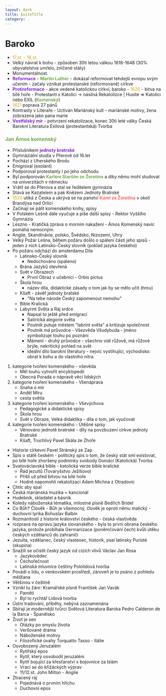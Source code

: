 ```yaml
---
layout: dark
title: $siteTitle 
category: . 
---
```

# Baroko
* <span style="color: #DBA400">17.st. - 18.st.</span>
* Velký návrat k bohu - způsoben 30ti letou válkou 1618-1648 (30% obyvatelstva umřelo, zničené státy)
* Monumentálnost.
* <span style="color: #8422ce">**Reformace**</span> - <span style="color: #6CAA46">**Martin Luther**</span> - dokázal reformovat tehdejší evropu svým učením - začaly vznikat protestanské (reformované) církve
* <span style="color: #8422ce">**Protireformace**</span> - akce vedené katolickou církví, baroko - <span style="color: #DBA400">1620</span> - bitva na bílé hoře - Protestanti x Katolíci -> násilná Rekatolizce \| Husité => Katolíci nebo EXIL (<span style="color: #6CAA46">**Komenský**</span>)
* <span style="color: #DBA400">1621</span> poprava 27 pánů
* Kontrasty v Literaře - Uctíván Mariánský kult - mariánské motivy, žena zobrazena jako pana marie
* <span style="color: #8422ce">**Vestfálský mír**</span> - potvrzení rekatolizace, konec 30ti leté války
Česká Barokní Literatura
Exilová (protestantská) Tvorba
### <span style="color: #6CAA46">**Jan Ámos komenský**</span>
* Příslušníkem <span style="color: #8422ce">**jednoty bratrské**</span>
* Gymnáziální studia v Přerově od 16.let
* Pochází z Uherského Brodu
* Emigroval (exolant)
* Podporoval protestanty I po jeho odchodu
* Byl podporován <span style="color: #6CAA46">**Karlem Starším ze Žerotína**</span> a díky němu mohl studovat na univerzitách v německu
* Vrátil se do Přerova a stal se ředitelem gymnázia
* Stává se Kazatelem a pak Knězem Jednoty Bratrské
* <span style="color: #DBA400">1620</span> utíká z Česka a ukrývá se na panství <span style="color: #FF6363">**Karel ze Žerotína**</span> v okolí Brandýsa nad Orlicí
* Začínají se pálit komenského knihy, spisy
* V Polském Lešně dále vyučuje a píše další spisy - Rektor Vyššího Gymnázia
* Leszno - Kratičká zpráva o morním nakažení - Ámos Komenský navíc pomáhá nemocným.
* Anglie, Skandinávie, polsko, Švédsko, Nizozemí, Uhry
* Velký Požár Lešna, během požáru došlo o spálení části jeho spisů - jeden z nich Latinsko-Český slovník (poklad jazyka českého)
* Po požáru odchází do amsterdamu
Díla
  * Latinsko-Český slovník
    * Nedochováno (spáleno)
  * Brána Jazyků otevřená
  * Svět v Obrazech
    * První Obraz v učebnici - Orbis pictus
  * Škola hrou
    * název díla, didaktické zásady o tom jak by se mělo učit (hrou)
  * Kšaft - závěť jednoty bratské
    * "Na tebe národe Český zapomenout nemohu"
  * Bible Kralická
  * Labyrint Světa a Ráj srdce
    * Napsal to ještě před emigrací
    * Satirická alegorie světa
    * Poutník putuje městem "labrint světa" a kritizuje společnost
    * Poutník má průvodce - Všezvěda Všudybuda - jméno symbolizuje touhu po poznání
    * Mámení - druhý průvodce - všechno vidí růžově, má růžové brýle, nekritický pohled na svět
    * Ideální dílo barokní literatury - nejvíc vystihující, východisko: obrat k bohu a do vlastního nitra.
1. kategorie tvoření komenského - vševěda
    * Měl touhu vytvořit encyklopedii
    * Obecná Porada o nápravě věcí lidských
2. kategorie tvoření komenského - Všenáprava
    * Snaha o mír
    * Anděl Míru
    * cesta světla
3. kategorie tvoření komenského - Vševýchova
    * Pedagogické a didaktické spisy
    * Škola hrou
    * Svět v Obraze, Velká didaktika - díla o tom, jak vyučovat
4. kategorie tvoření komenského - Útěšné spisy
    * Věnováno jednotě bratrské - díly na povzbuzení církve jednoty Bratrské
    * Kšaft, Truchlivý
Pavel Skála ze Zhoře
* Historie církevní
Pavel Stránský ze Zap
* Spis o státě českém - politický spis o tom, že český stát smí existovat, po bílé hoře zhoršeny podmínky svobody
Domácí (Katolická) Tvorba
* Svatováclavská bible - katolická verze bible kralické
  * Řád jezuitů (Tovaryšstvo Ježíšovo)
  * Přišli už před bitvou na bílé hoře
  * Hodně napomohli rekatolizaci
Adam Michna z Otradovic
* Chtíc aby spal
* Česká mariánská muzika = kancionál
* Hudebník, skladatel a básník
* Koledy náboženská tématika, milostné písně
Bedřich Bridel
* Co Bůh? Člověk - Bůh je všemocný, člověk je oproti němu malický - duchovní lyrika
Bohuslav Balbín
* Rozmanitosti z historie království českého - česká vlastivěda
* rozprava na opravu jazyka slovanského - byla to první obrana českého jazyka, protože probíhala Germanizace (poněmčování čech) kvůli útěku českých vzdělanců do zahraničí
* Jezuita, vzdělanec, český vlastenec, historik, psal latinsky
Puristé (skupina)
* Snažili se očistit český jazyk od cizích vlivů
Václav Jan Rosa
  * Jazykovědec
  * Čechořečnost
  * Latinská mluvnice češtiny
Pololidová tvorba
* Povádí o lidu, o venkovském prostředí, zároveň je to psáno z pohledu měšťana
* Většinou v češtině
* Vznikl tu žánr: Kramářské písně
František Jan Vavák
  * Paměti
  * Byl to rychtář
Lidová tvorba
* Ústní tradování, příběhy, nebývá zaznamenána
* Sbírají je modernější tvůrci
Světová Literatura Baroka
Pedro Calderon de la Barca - Španělsko
* Život je sen
  * Otázky po smyslu života
  * Veršované drama
  * Náboženské motivy
  * Filozofické úvahy
Torquatto Tasso - Itálie
* Osvobozený Jeruzalém
  * Rytířský epos
  * Rytíř, který osvobodil jeruzalém
  * Rytíř bojující za křesťanství x bojovnice za Islám
  * Vrací se do křižáckých výprav
  * 11/12.st.
John Milton - Anglie
* Ztracený ráj
  * Pojednává o prvním hříchu
  * Duchovní epos
